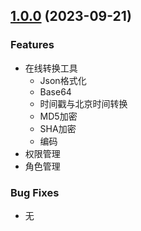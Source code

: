 ## [1.0.0](https://github.com/imc-ux/AdvancedReact/releases/tag/v1.0.0) (2023-09-21)
### Features
- 在线转换工具
  - Json格式化
  - Base64
  - 时间戳与北京时间转换
  - MD5加密
  - SHA加密
  - 编码
- 权限管理
- 角色管理

### Bug Fixes
- 无

